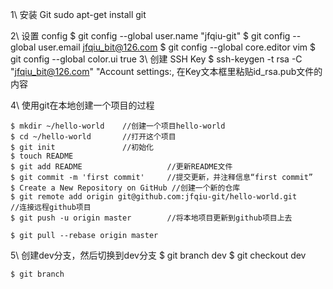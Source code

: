 1\ 安装 Git
	sudo apt-get install git

2\ 设置 config
	$ git config --global user.name "jfqiu-git"
	$ git config --global user.email jfqiu_bit@126.com
	$ git config --global core.editor vim
	$ git config --global color.ui true
3\ 创建 SSH Key
	$ ssh-keygen -t rsa -C "jfqiu_bit@126.com"
	"Account settings:, 在Key文本框里粘贴id_rsa.pub文件的内容

4\ 使用git在本地创建一个项目的过程

	$ mkdir ~/hello-world    //创建一个项目hello-world
	$ cd ~/hello-world       //打开这个项目
	$ git init               //初始化 
	$ touch README
	$ git add README                   //更新README文件
	$ git commit -m 'first commit'     //提交更新，并注释信息“first commit”
	$ Create a New Repository on GitHub //创建一个新的仓库
	$ git remote add origin git@github.com:jfqiu-git/hello-world.git     //连接远程github项目  
	$ git push -u origin master        //将本地项目更新到github项目上去

	$ git pull --rebase origin master

5\ 创建dev分支，然后切换到dev分支
	$ git branch dev
	$ git checkout dev

	$ git branch
